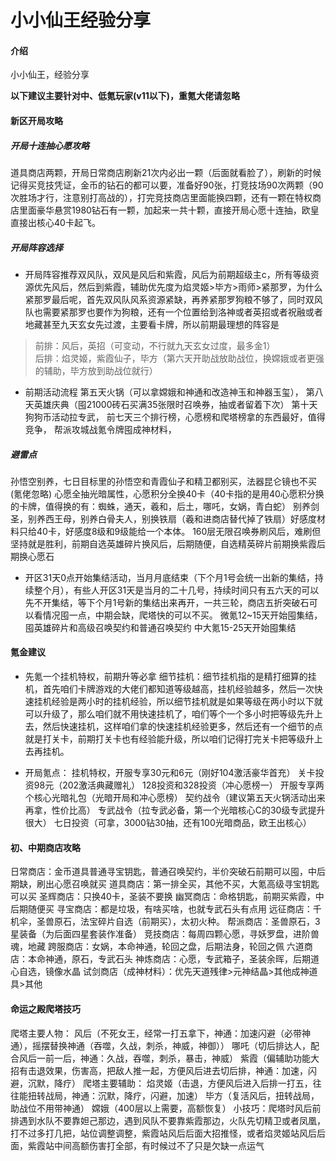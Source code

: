 # 小小仙王经验分享

#### 介绍
小小仙王，经验分享


**以下建议主要针对中、低氪玩家(v11以下)，重氪大佬请忽略**

#### 新区开局攻略

##### 开局十连抽心愿攻略
道具商店两颗，开局日常商店刷新21次内必出一颗（后面就看脸了），刷新的时候记得买竞技凭证，金币的钻石的都可以要，准备好90张，打竞技场90次两颗（90次胜场才行，注意别打高战的），打完竞技商店里面能换四颗，还有一颗在特权商店里面豪华悬赏1980钻石有一颗，加起来一共十颗，直接开局心愿十连抽，欧皇直接出核心40卡起飞。

##### 开局阵容选择
* 开局阵容推荐双风队，双风是风后和紫霞，风后为前期超级主c，所有等级资源优先风后，然后到紫霞，辅助优先度为焰灵姬>毕方>雨师>紧那罗，为什么紧那罗最后呢，首先双风队风系资源紧缺，再养紧那罗狗粮不够了，同时双风队也需要紧那罗也要作为狗粮，还有一个位置给到洛神或者英招或者祝融或者地藏甚至九天玄女先过渡，主要看卡牌，所以前期最理想的阵容是
> 前排：风后，英招（可变动，不行就九天玄女过度，最多金1）<br>
> 后排：焰灵姬，紫霞仙子，毕方（第六天开助战放助战位，换嫦娥或者更强的辅助，毕方放到助战位就行）

* 前期活动流程
第五天火锅（可以拿嫦娥和神通和改造神玉和神器玉玺），
第八天英雄庆典（囤21000砖石买满35张限时召唤券，抽或者留着下次）
第十天狗狗币活动拉专武，
前七天三个排行榜，心愿榜和爬塔榜拿的东西最好，值得竞争，
帮派攻城战氪令牌囤成神材料，

##### 避雷点
孙悟空别养，七日目标里的孙悟空和青霞仙子和精卫都别买，法器昆仑镜也不买(氪佬忽略)
心愿全抽光暗属性，心愿积分全换40卡（40卡指的是用40心愿积分换的卡牌，值得换的有：蜘蛛，通天，羲和，后土，哪吒，女娲，青白蛇）
别养剑圣，别养西王母，别养白骨夫人，别换铁扇（羲和进商店替代掉了铁扇）好感度材料只给40卡，好感度8级和9级能给一个本体。
160层无限召唤券刷风后，难刷但坚持就是胜利，前期自选英雄碎片换风后，后期随便，自选精英碎片前期换紫霞后期换心愿石
* 开区31天0点开始集结活动，当月月底结束（下个月1号会统一出新的集结，持续整个月），有些人开区31天是当月的二十几号，持续时间只有五六天的可以先不开集结，等下个月1号新的集结出来再开，一共三轮，商店五折突破石可以看情况囤一点，中期会缺，爬塔快的可以不买。
微氪12~15天开始囤集结，囤英雄碎片和高级召唤契约和普通召唤契约
中大氪15-25天开始囤集结

#### 氪金建议
* 先氪一个挂机特权，前期升等必拿
细节挂机：细节挂机指的是精打细算的挂机，首先咱们卡牌游戏的大佬们都知道等级越高，挂机经验越多，然后一次快速挂机经验是两小时的挂机经验，所以细节挂机就是如果等级在两小时以下就可以升级了，那么咱们就不用快速挂机了，咱们等个一个多小时把等级先升上去，然后快速挂机，这样咱们拿的快速挂机经验更多，然后还有一个细节的点就是打关卡，前期打关卡也有经验能升级，所以咱们记得打完关卡把等级升上去再挂机。

* 开局氪点：
挂机特权，开服专享30元和6元（刚好104激活豪华首充）
关卡投资98元（202激活典藏赠礼）
128投资和328投资（冲心愿榜一）
开服专享两个核心光暗礼包（光暗开局和冲心愿榜）
契约战令（建议第五天火锅活动出来再拿，性价比高）
专武战令（拉专武必备，第一个光暗核心C的30级专武提升很大）
七日投资（可拿，3000钻30抽，还有100光暗商品，欧王出核心）

#### 初、中期商店攻略
日常商店：金币道具普通寻宝钥匙，普通召唤契约，半价突破石前期可以囤，中后期缺，刷出心愿召唤就买
道具商店：第一排全买，其他不买，大氪高级寻宝钥匙可以买
圣辉商店：只换40卡，圣装不要换
幽冥商店：命格钥匙，前期买紫霞，中后期随便买
寻宝商店：都是垃圾，有啥买啥，也就专武石头有点用
远征商店：千机伞，圣兽原石，法宝碎片自选（前期买），太初火种。
帮派商店：圣兽原石，3星装备（为后面四星套装作准备）
竞技商店：每周四颗心愿，寻妖罗盘，进阶兽魂，地藏
跨服商店：女娲，本命神通，轮回之盘，后期法身，轮回之佩
六道商店：本命神通，原石，专武石头
神炼商店：心愿，专武箱子，圣装余晖，后期道心自选，镜像水晶
试剑商店（成神材料）：优先天道残律>元神结晶>其他成神道具>其他


#### 命运之殿爬塔技巧
爬塔主要人物：
风后（不死女王，经常一打五拿下，神通：加速闪避（必带神通），摇摆替换神通（吞噬，久战，刺杀，神威，神御））
哪吒（切后排达人，配合风后一前一后，神通：久战，吞噬，刺杀，暴击，神威）
紫霞（偏辅助功能大招有击退效果，伤害高，把敌人推一起，方便风后进去切后排，神通：加速，闪避，沉默，降疗）
爬塔主要辅助：
焰灵姬（击退，方便风后进入后排一打五，往往能扭转战局，神通：沉默，降疗，闪避，加速）
毕方（复活风后，扭转战局，助战位不用带神通）
嫦娥（400层以上需要，高额恢复）
小技巧：爬塔时风后前排遇到水队不要靠妲己那边，遇到风队不要靠紫霞那边，火队先切精卫或者凤凰，打不过多打几把，站位调整调整，紫霞站风后后面大招推怪，或者焰灵姬站风后后面，紫霞站中间高额伤害打全部，有时候过不了只是欠缺一点运气

